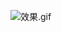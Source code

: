 ![效果.gif](https://upload-images.jianshu.io/upload_images/1840399-5bcbcd4da4265f03.gif?imageMogr2/auto-orient/strip)